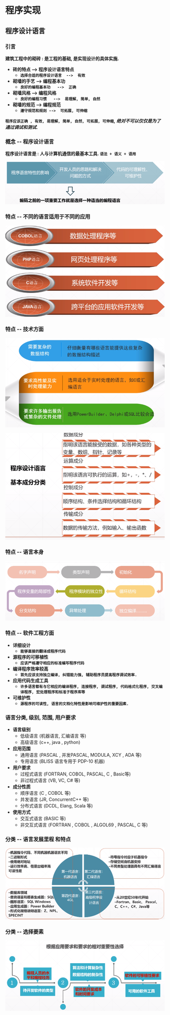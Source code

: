 # 程序实现

## 程序设计语言

### 引言

**建筑工程中的砌砖 : 是工程的基础, 是实现设计的具体实施.**

* **砖的特点      --&gt;  程序设计语言特点**
  * **`选择合适的程序设计语言  -->  有效`**
* **砌墙的手艺  --&gt;  编程基本功**
  * **`良好的编程基本功   -->  正确`**
* **砌墙风格      --&gt;  编程风格**
  * **`良好的编程习惯   -->  易理解, 简单, 自然`**
* **砌墙的规范  --&gt;  编程规范**
  * **`遵守规范和规则 -->  可拓展, 可伸缩`**

**`程序应该正确 , 有效, 易理解, 简单, 自然, 可拓展, 可伸缩`,** _**绝对不可以仅仅是为了通过调试和测试**_**.**

### 概念  -- 程序设计语言

**程序设计语言是 :  人与计算机通信的最基本工具.   `语法 + 语义 + 语用`**

![&#x7F16;&#x7A0B;&#x8BED;&#x8A00;&#x7684;&#x9009;&#x62E9;&#x662F;&#x975E;&#x5E38;&#x91CD;&#x8981;&#x7684;](../.gitbook/assets/image%20%28251%29.png)

### 特点 -- 不同的语言适用于不同的应用

![&#x4E0D;&#x540C;&#x7684;&#x8BED;&#x8A00;&#x9002;&#x7528;&#x7684;&#x5E94;&#x7528;](../.gitbook/assets/image%20%2872%29.png)

### 特点 -- 技术方面

![&#x8BED;&#x8A00;&#x53EF;&#x4EE5;&#x5904;&#x7406;&#x7684;&#x80FD;&#x529B;](../.gitbook/assets/image%20%28138%29.png)

![&#x6210;&#x5206;&#x5206;&#x7C7B;](../.gitbook/assets/image%20%2854%29.png)

### 特点 -- 语言本身

![&#x8BED;&#x8A00;&#x7279;&#x70B9;](../.gitbook/assets/image%20%28292%29.png)

### 特点 -- 软件工程方面

* **详细设计**
  * **`能够直接的翻译成程序代码`**
* **源程序的可移植性**
  * **`应该严格遵守相应的标准编写程序代码`**
* **编译程序效率较高**
  * **`首先应该支持独立编译, 纠错能力强, 辅助程序员提高程序调试效率.`**
* **应用代码生成工具**
  * **`许多语言都有与它相应的编译程序, 连接程序, 调试程序, 代码格式化程序, 交叉编译程序, 宏处理程序和标准子程序库等`**
* **可维护性**
  * **`源程序的可读性, 语言的文档化特性是影响可维护性的重要因素.`**

### 语言分类, 级别, 范围, 用户要求

* **语言级别**
  * 低级语言  \(机器语言, 汇编语言 等\)
  * 高级语言  \(c++, java , python\)
* **应用范围**
  * 通用语言 \(PASCAL , 并发PASCAL, MODULA, XCY , ADA 等\)
  * 专用语言 \(BLISS 语言专用于 PDP-10 机器\)
* **用户要求**
  * 过程式语言 \(FORTRAN, COBOL, PASCAL, C , Basic等\)
  * 非过程式语言 \(VB,  VC, C\#  等\)
* **成分性质**
  * 顺序语言 \(C , COBOL  等\)
  * 并发语言  \(JR, ConcurrentC++ 等\)
  * 分布式语言  \(DCDL,  Elang, Scala 等\)
* **使用方式**
  * 交互式语言  \(BASIC  等\)
  * 非交互式语言   \(FORTRAN , COBOL , ALGOL69 , PASCAL,  C 等\)

### 分类 -- 语言发展里程 和特点

![&#x56DB;&#x4EE3;&#x8BED;&#x8A00;](../.gitbook/assets/image%20%28315%29.png)

### 分类 -- 选择要素

![](../.gitbook/assets/image%20%2888%29.png)






